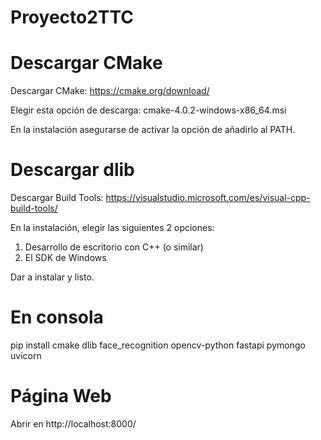 # Proyecto2TTC

# Descargar CMake
Descargar CMake: https://cmake.org/download/

Elegir esta opción de descarga: cmake-4.0.2-windows-x86_64.msi

En la instalación asegurarse de activar la opción de añadirlo al PATH.

# Descargar dlib
Descargar Build Tools: https://visualstudio.microsoft.com/es/visual-cpp-build-tools/

En la instalación, elegir las siguientes 2 opciones:

1. Desarrollo de escritorio con C++ (o similar)
2. El SDK de Windows

Dar a instalar y listo.

# En consola

pip install cmake dlib face_recognition opencv-python fastapi pymongo uvicorn


# Página Web

Abrir en http://localhost:8000/